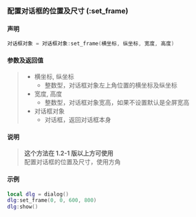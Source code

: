 ### 配置对话框的位置及尺寸 \(**:set\_frame**\)


#### 声明
```lua
对话框对象 = 对话框对象:set_frame(横坐标, 纵坐标, 宽度, 高度)
```


#### 参数及返回值
> - 横坐标, 纵坐标
>   - 整数型，对话框对象左上角位置的横坐标及纵坐标
> - 宽度, 高度
>   - 整数型，对话框对象宽高，如果不设置默认是全屏宽高
> - 对话框对象
>   - 对话框，返回对话框本身


#### 说明
> **这个方法在 1\.2\-1 版以上方可使用**  
> 配置对话框的位置及尺寸，使用方角  


#### 示例  
```lua
local dlg = dialog()
dlg:set_frame(0, 0, 600, 800)
dlg:show()
```

